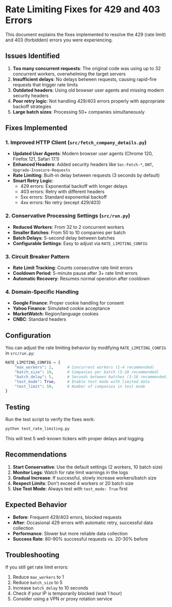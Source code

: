 # Rate Limiting Fixes for 429 and 403 Errors

This document explains the fixes implemented to resolve the 429 (rate limit) and 403 (forbidden) errors you were experiencing.

## Issues Identified

1. **Too many concurrent requests**: The original code was using up to 32 concurrent workers, overwhelming the target servers
2. **Insufficient delays**: No delays between requests, causing rapid-fire requests that trigger rate limits
3. **Outdated headers**: Using old browser user agents and missing modern security headers
4. **Poor retry logic**: Not handling 429/403 errors properly with appropriate backoff strategies
5. **Large batch sizes**: Processing 50+ companies simultaneously

## Fixes Implemented

### 1. Improved HTTP Client (`src/fetch_company_details.py`)

- **Updated User Agents**: Modern browser user agents (Chrome 120, Firefox 121, Safari 17.1)
- **Enhanced Headers**: Added security headers like `Sec-Fetch-*`, `DNT`, `Upgrade-Insecure-Requests`
- **Rate Limiting**: Built-in delay between requests (3 seconds by default)
- **Smart Retry Logic**: 
  - 429 errors: Exponential backoff with longer delays
  - 403 errors: Retry with different headers
  - 5xx errors: Standard exponential backoff
  - 4xx errors: No retry (except 429/403)

### 2. Conservative Processing Settings (`src/run.py`)

- **Reduced Workers**: From 32 to 2 concurrent workers
- **Smaller Batches**: From 50 to 10 companies per batch
- **Batch Delays**: 5-second delay between batches
- **Configurable Settings**: Easy to adjust via `RATE_LIMITING_CONFIG`

### 3. Circuit Breaker Pattern

- **Rate Limit Tracking**: Counts consecutive rate limit errors
- **Cooldown Period**: 5-minute pause after 3+ rate limit errors
- **Automatic Recovery**: Resumes normal operation after cooldown

### 4. Domain-Specific Handling

- **Google Finance**: Proper cookie handling for consent
- **Yahoo Finance**: Simulated cookie acceptance
- **MarketWatch**: Region/language cookies
- **CNBC**: Standard headers

## Configuration

You can adjust the rate limiting behavior by modifying `RATE_LIMITING_CONFIG` in `src/run.py`:

```python
RATE_LIMITING_CONFIG = {
    "max_workers": 2,      # Concurrent workers (1-4 recommended)
    "batch_size": 10,      # Companies per batch (5-20 recommended)
    "batch_delay": 5,      # Seconds between batches (3-10 recommended)
    "test_mode": True,     # Enable test mode with limited data
    "test_limit": 50,      # Number of companies in test mode
}
```

## Testing

Run the test script to verify the fixes work:

```bash
python test_rate_limiting.py
```

This will test 5 well-known tickers with proper delays and logging.

## Recommendations

1. **Start Conservative**: Use the default settings (2 workers, 10 batch size)
2. **Monitor Logs**: Watch for rate limit warnings in the logs
3. **Gradual Increase**: If successful, slowly increase workers/batch size
4. **Respect Limits**: Don't exceed 4 workers or 20 batch size
5. **Use Test Mode**: Always test with `test_mode: True` first

## Expected Behavior

- **Before**: Frequent 429/403 errors, blocked requests
- **After**: Occasional 429 errors with automatic retry, successful data collection
- **Performance**: Slower but more reliable data collection
- **Success Rate**: 80-90% successful requests vs. 20-30% before

## Troubleshooting

If you still get rate limit errors:

1. Reduce `max_workers` to 1
2. Reduce `batch_size` to 5
3. Increase `batch_delay` to 10 seconds
4. Check if your IP is temporarily blocked (wait 1 hour)
5. Consider using a VPN or proxy rotation service
